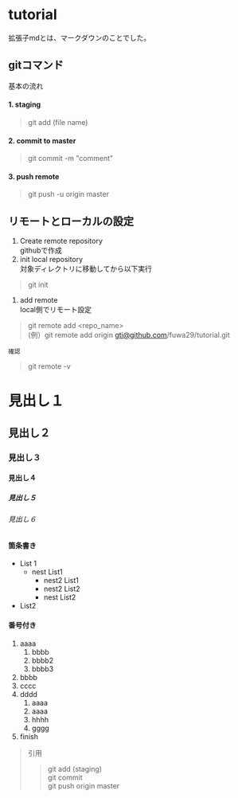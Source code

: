 # tutorial
拡張子mdとは、マークダウンのことでした。
## gitコマンド
基本の流れ
#### 1. staging
> git add (file name)  
#### 2. commit to master
> git commit -m "comment"  
#### 3. push remote
> git push -u origin master  

## リモートとローカルの設定
1. Create remote repository  
githubで作成  
1. init local repository  
対象ディレクトリに移動してから以下実行
> git init  

1. add remote  
local側でリモート設定  
> git  remote add <repo_name> <url>  
> (例）git remote add origin gti@github.com/fuwa29/tutorial.git  

	確認
> git remote -v

# 見出し１
## 見出し２
### 見出し３
#### 見出し４
##### 見出し５
###### 見出し６

#### 箇条書き
- List 1
  - nest List1
    - nest2 List1
    - nest2 List2
    - nest List2
- List2

#### 番号付き
1. aaaa  
    1. bbbb  
    1. bbbb2  
    1. bbbb3  
1. bbbb
1. cccc
1. dddd
    1. aaaa
    1. aaaa
    1. hhhh
      1. gggg
1. finish

> 引用  
>> git add (staging)  
>> git commit  
>> git push origin master  
